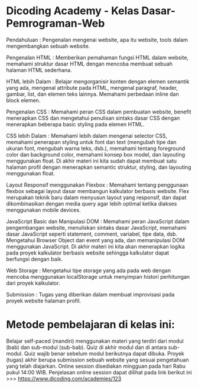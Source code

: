 # Dicoding Academy - Kelas Dasar-Pemrograman-Web

Pendahuluan : 
Pengenalan mengenai website, apa itu website, tools dalam mengembangkan sebuah website.

Pengenalan HTML : 
Memberikan pemahaman fungsi HTML dalam website, memahami struktur dasar HTML dengan mencoba membuat sebuah halaman HTML sederhana.

HTML lebih Dalam : Belajar mengorganisir konten dengan elemen semantik yang ada, mengenal attribute pada HTML, mengenal paragraf, header, gambar, list, dan elemen teks lainnya. Memahami perbedaan inline dan block elemen.

Pengenalan CSS : Memahami peran CSS dalam pembuatan website, benefit menerapkan CSS dan mengetahui penulisan sintaks dasar CSS dengan menerapkan beberapa basic styling pada elemen HTML.

CSS lebih Dalam : 
Memahami lebih dalam mengenai selector CSS, memahami penerapan styling untuk font dan text (mengubah tipe dan ukuran font, mengubah warna teks, dsb.), memahami tentang foreground color dan background color, memahami konsep box model, dan layouting menggunakan float. Di akhir materi ini kita sudah dapat membuat satu halaman profil dengan menerapkan semantic struktur, styling, dan layouting menggunakan float.

Layout Responsif menggunakan Flexbox : 
Memahami tentang penggunaan flexbox sebagai layout dasar membangun kalkulator berbasis website. Flex merupakan teknik baru dalam menyusun layout yang responsif, dan dapat dikombinasikan dengan media query agar lebih optimal ketika diakses menggunakan mobile devices.

JavaScript Basic dan Manipulasi DOM :
Memahami peran JavaScript dalam pengembangan website, menuliskan sintaks dasar JavaScript, memahami dasar JavaScript seperti statement, comment, variabel, tipe data, dsb. Mengetahui Browser Object dan event yang ada, dan memanipulasi DOM menggunakan JavaScript. Di akhir materi ini kita akan menerapkan logika pada proyek kalkulator berbasis website sehingga kalkulator dapat berfungsi dengan baik.

Web Storage : 
Mengetahui tipe storage yang ada pada web dengan mencoba menggunakan localStorage untuk menyimpan histori perhitungan dari proyek kalkulator.

Submission : 
Tugas yang diberikan dalam membuat improvisasi pada proyek website halaman profil.

# Metode pembelajaran di kelas ini:

Belajar self-paced (mandiri) menggunakan materi yang terdiri dari modul (bab) dan sub-modul (sub-bab).
Quiz di akhir modul dan di antara sub-modul. Quiz wajib benar sebelum modul berikutnya dapat dibuka.
Proyek (tugas) akhir berupa submission sebuah website yang sesuai pengetahuan yang telah diajarkan.
Online session disediakan mingguan pada hari Rabu pukul 14:00 WIB. Penjelasan online session dapat dilihat pada link berikut ini >>> https://www.dicoding.com/academies/123
